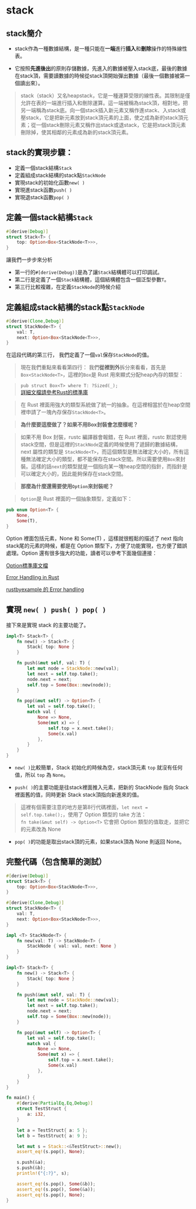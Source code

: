 # stack

## stack簡介

- stack作為一種數據結構，是一種只能在**一端**進行**插入**和**刪除**操作的特殊線性表。

- 它按照**先進後出**的原則存儲數據，先進入的數據被壓入stack底，最後的數據在stack頂，需要讀數據的時候從stack頂開始彈出數據（最後一個數據被第一個讀出來）。

>stack（stack）又名heapstack，它是一種運算受限的線性表。其限制是僅允許在表的一端進行插入和刪除運算。這一端被稱為stack頂，相對地，把另一端稱為stack底。向一個stack插入新元素又稱作進stack、入stack或壓stack，它是把新元素放到stack頂元素的上面，使之成為新的stack頂元素；從一個stack刪除元素又稱作出stack或退stack，它是把stack頂元素刪除掉，使其相鄰的元素成為新的stack頂元素。

## stack的實現步驟：

- 定義一個stack結構`Stack`
- 定義組成stack結構的stack點`StackNode`
- 實現stack的初始化函數`new( )`
- 實現進stack函數`push( )`
- 實現退stack函數`pop( )`

## 定義一個stack結構`Stack`

```rust
#[derive(Debug)]
struct Stack<T> {
    top: Option<Box<StackNode<T>>>,
}
```

讓我們一步步來分析

- 第一行的`#[derive(Debug)]`是為了讓`Stack`結構體可以打印調試。
- 第二行是定義了一個`Stack`結構體，這個結構體包含一個泛型參數`T`。
- 第三行比較複雜，在定義`StackNode`的時候介紹

## 定義組成stack結構的stack點`StackNode`

```rust
#[derive(Clone,Debug)]
struct StackNode<T> {
    val: T,
    next: Option<Box<StackNode<T>>>,
}
```

在這段代碼的第三行， 我們定義了一個`val`保存`StackNode`的值。

>現在我們重點來看看第四行：
我們**從裡到外**拆分來看看，首先是`Box<StackNode<T>`，這裡的`Box`是 Rust 用來顯式分配heap內存的類型：

> `pub struct Box<T> where T: ?Sized(_);`  
[詳細文檔請參考Rust的標準庫](http://doc.rust-lang.org/nightly/std/boxed/struct.Box.html)

> 在 Rust 裡面用強大的類型系統做了統一的抽象。在這裡相當於在heap空間裡申請了一塊內存保存`StackNode<T>`。  

> **為什麼要這麼做了？如果不用Box封裝會怎麼樣呢？**  

> 如果不用 Box 封裝，rustc 編譯器會報錯，在 Rust 裡面，rustc 默認使用stack空間，但是這裡的`StackNode`定義的時候使用了遞歸的數據結構，next 屬性的類型是 `StackNode<T>`，而這個類型是無法確定大小的，所有這種無法確定大小的類型，都不能保存在stack空間。所以需要使用`Box`來封裝。這樣的話`next`的類型就是一個指向某一塊heap空間的指針，而指針是可以確定大小的，因此能夠保存在stack空間。  

> **那麼為什麼還需要使用`Option`來封裝呢？**  

> `Option`是 Rust 裡面的一個抽象類型，定義如下：  
>

```rust
pub enum Option<T> {
    None,
    Some(T),
}
```

Option 裡面包括元素，None 和 Some(T) ，這樣就很輕鬆的描述了 next 指向stack尾的元素的時候，都是在 Option 類型下，方便了功能實現，也方便了錯誤處理。Option 還有很多強大的功能，讀者可以參考下面幾個連接：

[Option標準庫文檔](http://doc.rust-lang.org/nightly/std/option/enum.Option.html)

[Error Handling in Rust](http://blog.burntsushi.net/rust-error-handling/)

[rustbyexample 的 Error handling](https://doc.rust-lang.org/stable/rust-by-example/error.html)

## 實現 `new( ) push( ) pop( )`
接下來是實現 stack 的主要功能了。

```rust
impl<T> Stack<T> {
    fn new() -> Stack<T> {
        Stack{ top: None }
    }

    fn push(&mut self, val: T) {
        let mut node = StackNode::new(val);
        let next = self.top.take();
        node.next = next;
        self.top = Some(Box::new(node));
    }

    fn pop(&mut self) -> Option<T> {
        let val = self.top.take();
        match val {
            None => None,
            Some(mut x) => {
                self.top = x.next.take();
                Some(x.val)
            },
        }
    }
}
```

- `new( )`比較簡單，Stack 初始化的時候為空，stack頂元素 `top` 就沒有任何值，所以 `top` 為 `None`。

- `push( )`的主要功能是往stack裡面推入元素，把新的 StackNode 指向 Stack 裡面舊的值，同時更新 Stack stack頂指向新進來的值。
> 這裡有個需要注意的地方是第8行代碼裡面，`let next = self.top.take();`，使用了 Option 類型的 take 方法：  
`fn take(&mut self) -> Option<T>`
它會把 Option 類型的值取走，並把它的元素改為 None

- `pop( )`的功能是取出stack頂的元素，如果stack頂為 None 則返回 None。

## 完整代碼（包含簡單的測試）

```rust
#[derive(Debug)]
struct Stack<T> {
    top: Option<Box<StackNode<T>>>,
}

#[derive(Clone,Debug)]
struct StackNode<T> {
    val: T,
    next: Option<Box<StackNode<T>>>,
}

impl <T> StackNode<T> {
    fn new(val: T) -> StackNode<T> {
        StackNode { val: val, next: None }
    }
}

impl<T> Stack<T> {
    fn new() -> Stack<T> {
        Stack{ top: None }
    }

    fn push(&mut self, val: T) {
        let mut node = StackNode::new(val);
        let next = self.top.take();
        node.next = next;
        self.top = Some(Box::new(node));
    }

    fn pop(&mut self) -> Option<T> {
        let val = self.top.take();
        match val {
            None => None,
            Some(mut x) => {
                self.top = x.next.take();
                Some(x.val)
            },
        }
    }
}

fn main() {
    #[derive(PartialEq,Eq,Debug)]
    struct TestStruct {
        a: i32,
    }

    let a = TestStruct{ a: 5 };
    let b = TestStruct{ a: 9 };

    let mut s = Stack::<&TestStruct>::new();
    assert_eq!(s.pop(), None);

    s.push(&a);
    s.push(&b);
    println!("{:?}", s);

    assert_eq!(s.pop(), Some(&b));
    assert_eq!(s.pop(), Some(&a));
    assert_eq!(s.pop(), None);
}
```
